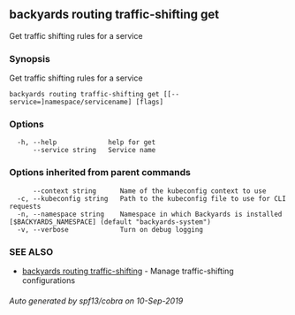 ## backyards routing traffic-shifting get

Get traffic shifting rules for a service

### Synopsis

Get traffic shifting rules for a service

```
backyards routing traffic-shifting get [[--service=]namespace/servicename] [flags]
```

### Options

```
  -h, --help             help for get
      --service string   Service name
```

### Options inherited from parent commands

```
      --context string      Name of the kubeconfig context to use
  -c, --kubeconfig string   Path to the kubeconfig file to use for CLI requests
  -n, --namespace string    Namespace in which Backyards is installed [$BACKYARDS_NAMESPACE] (default "backyards-system")
  -v, --verbose             Turn on debug logging
```

### SEE ALSO

* [backyards routing traffic-shifting](backyards_routing_traffic-shifting.md)	 - Manage traffic-shifting configurations

###### Auto generated by spf13/cobra on 10-Sep-2019
